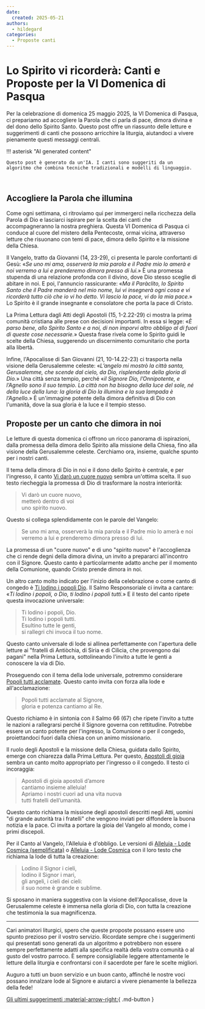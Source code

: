 ```yaml
---
date:
  created: 2025-05-21
authors:
  - hildegard
categories:
  - Proposte canti
---
```


# Lo Spirito vi ricorderà: Canti e Proposte per la VI Domenica di Pasqua

Per la celebrazione di domenica 25 maggio 2025, la VI Domenica di Pasqua, ci prepariamo ad accogliere la Parola che ci parla di pace, dimora divina e del dono dello Spirito Santo. Questo post offre un riassunto delle letture e suggerimenti di canti che possono arricchire la liturgia, aiutandoci a vivere pienamente questi messaggi centrali.
<!-- more -->

!!! asterisk "AI generated content"

    Questo post è generato da un'IA. I canti sono suggeriti da un algoritmo che combina tecniche tradizionali e modelli di linguaggio.

<br>

## Accogliere la Parola che illumina

Come ogni settimana, ci ritroviamo qui per immergerci nella ricchezza della Parola di Dio e lasciarci ispirare per la scelta dei canti che accompagneranno la nostra preghiera. Questa VI Domenica di Pasqua ci conduce al cuore del mistero della Pentecoste, ormai vicina, attraverso letture che risuonano con temi di pace, dimora dello Spirito e la missione della Chiesa.

Il Vangelo, tratto da Giovanni (14, 23-29), ci presenta le parole confortanti di Gesù: «_Se uno mi ama, osserverà la mia parola e il Padre mio lo amerà e noi verremo a lui e prenderemo dimora presso di lui._» È una promessa stupenda di una relazione profonda con il divino, dove Dio stesso sceglie di abitare in noi. E poi, l'annuncio rassicurante: «_Ma il Paràclito, lo Spirito Santo che il Padre manderà nel mio nome, lui vi insegnerà ogni cosa e vi ricorderà tutto ciò che io vi ho detto. Vi lascio la pace, vi do la mia pace._» Lo Spirito è il grande insegnante e consolatore che porta la pace di Cristo.

La Prima Lettura dagli Atti degli Apostoli (15, 1-2.22-29) ci mostra la prima comunità cristiana alle prese con decisioni importanti. In essa si legge: «_È parso bene, allo Spirito Santo e a noi, di non imporvi altro obbligo al di fuori di queste cose necessarie._» Questa frase rivela come lo Spirito guidi le scelte della Chiesa, suggerendo un discernimento comunitario che porta alla libertà.

Infine, l'Apocalisse di San Giovanni (21, 10-14.22-23) ci trasporta nella visione della Gerusalemme celeste: «_L’angelo mi mostrò la città santa, Gerusalemme, che scende dal cielo, da Dio, risplendente della gloria di Dio._» Una città senza tempio, perché «_il Signore Dio, l’Onnipotente, e l’Agnello sono il suo tempio. La città non ha bisogno della luce del sole, né della luce della luna: la gloria di Dio la illumina e la sua lampada è l’Agnello._» È un'immagine potente della dimora definitiva di Dio con l'umanità, dove la sua gloria è la luce e il tempio stesso.

## Proposte per un canto che dimora in noi

Le letture di questa domenica ci offrono un ricco panorama di ispirazioni, dalla promessa della dimora dello Spirito alla missione della Chiesa, fino alla visione della Gerusalemme celeste. Cerchiamo ora, insieme, qualche spunto per i nostri canti.

Il tema della dimora di Dio in noi e il dono dello Spirito è centrale, e per l'ingresso, il canto [Vi darò un cuore nuovo](https://www.librettocanti.it/canto/vi-dar-un-cuore-nuovo-1719) sembra un'ottima scelta. Il suo testo riecheggia la promessa di Dio di trasformare la nostra interiorità:
> Vi darò un cuore nuovo,<br>metterò dentro di voi<br>uno spirito nuovo.

Questo si collega splendidamente con le parole del Vangelo:

> Se uno mi ama, osserverà la mia parola e il Padre mio lo amerà e noi verremo a lui e prenderemo dimora presso di lui.

La promessa di un "cuore nuovo" e di uno "spirito nuovo" è l'accoglienza che ci rende degni della dimora divina, un invito a prepararci all'incontro con il Signore. Questo canto è particolarmente adatto anche per il momento della Comunione, quando Cristo prende dimora in noi.

Un altro canto molto indicato per l'inizio della celebrazione o come canto di congedo è [Ti lodino i popoli Dio](https://www.librettocanti.it/canto/ti-lodino-i-popoli-dio-1878). Il Salmo Responsoriale ci invita a cantare: «_Ti lodino i popoli, o Dio, ti lodino i popoli tutti._» E il testo del canto ripete questa invocazione universale:
> Ti lodino i popoli, Dio.<br>Ti lodino i popoli tutti.<br>Esultino tutte le genti,<br>si rallegri chi invoca il tuo nome.

Questo canto universale di lode si allinea perfettamente con l'apertura delle letture ai "fratelli di Antiòchia, di Siria e di Cilìcia, che provengono dai pagani" nella Prima Lettura, sottolineando l'invito a tutte le genti a conoscere la via di Dio.

Proseguendo con il tema della lode universale, potremmo considerare [Popoli tutti acclamate](https://www.librettocanti.it/canto/popoli-tutti-acclamate-361). Questo canto invita con forza alla lode e all'acclamazione:
> Popoli tutti acclamate al Signore,<br>gloria e potenza cantiamo al Re.

Questo richiamo è in sintonia con il Salmo 66 (67) che ripete l'invito a tutte le nazioni a rallegrarsi perché il Signore governa con rettitudine. Potrebbe essere un canto potente per l'ingresso, la Comunione o per il congedo, proiettandoci fuori dalla chiesa con un animo missionario.

Il ruolo degli Apostoli e la missione della Chiesa, guidata dallo Spirito, emerge con chiarezza dalla Prima Lettura. Per questo, [Apostoli di gioia](https://www.librettocanti.it/canto/apostoli-di-gioia-58) sembra un canto molto appropriato per l'ingresso o il congedo. Il testo ci incoraggia:
> Apostoli di gioia apostoli d’amore<br>cantiamo insieme alleluia!<br>Apriamo i nostri cuori ad una vita nuova<br>tutti fratelli dell’umanità.

Questo canto richiama la missione degli apostoli descritti negli Atti, uomini "di grande autorità tra i fratelli" che vengono inviati per diffondere la buona notizia e la pace. Ci invita a portare la gioia del Vangelo al mondo, come i primi discepoli.

Per il Canto al Vangelo, l'Alleluia è d'obbligo. Le versioni di [Alleluia - Lode Cosmica (semplificata)](https://www.librettocanti.it/canto/alleluia-lode-cosmica-semplificata-1547) o [Alleluia - Lode Cosmica](https://www.librettocanti.it/canto/alleluia-lode-cosmica-1399) con il loro testo che richiama la lode di tutta la creazione:
> Lodino il Signor i cieli,<br>lodino il Signor i mari,<br>gli angeli, i cieli dei cieli:<br>il suo nome è grande e sublime.

Si sposano in maniera suggestiva con la visione dell'Apocalisse, dove la Gerusalemme celeste è immersa nella gloria di Dio, con tutta la creazione che testimonia la sua magnificenza.

---

Cari animatori liturgici, spero che queste proposte possano essere uno spunto prezioso per il vostro servizio. Ricordate sempre che i suggerimenti qui presentati sono generati da un algoritmo e potrebbero non essere sempre perfettamente adatti alla specifica realtà della vostra comunità o al gusto del vostro parroco. È sempre consigliabile leggere attentamente le letture della liturgia e confrontarsi con il sacerdote per fare le scelte migliori.

Auguro a tutti un buon servizio e un buon canto, affinché le nostre voci possano innalzare lode al Signore e aiutarci a vivere pienamente la bellezza della fede!

[Gli ultimi suggerimenti :material-arrow-right:](https://hildegard.it){ .md-button }

